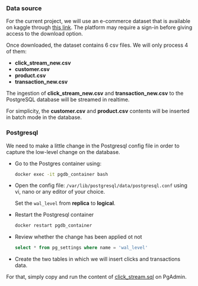 ### Data source

For the current project, we will use an e-commerce dataset that is available on kaggle through [this link](https://www.kaggle.com/datasets/latifahhukma/fashion-campus/). The platform may require a sign-in before giving access to the download option. 

Once downloaded, the dataset contains 6 csv files. We will only process 4 of them: 
- __click_stream_new.csv__
- __customer.csv__
- __product.csv__
- __transaction_new.csv__

The ingestion of __click_stream_new.csv__ and __transaction_new.csv__ to the PostgreSQL database will be streamed in realtime. 

For simplicity, the __customer.csv__ and __product.csv__ contents will be inserted in batch mode in the database. 

### Postgresql
We need to make a little change in the Postgresql config file in order to capture the low-level change on the database.

- Go to the Postgres container using:
    ```bash
    docker exec -it pgdb_container bash
    ```

- Open the config file: `/var/lib/postgresql/data/postgresql.conf` using vi, nano or any editor of your choice.

    Set the `wal_level` from __replica__ to __logical__. 

- Restart the Postgresql container
    ```bash
    docker restart pgdb_container
    ```

- Review whether the change has been applied ot not
    ```sql
    select * from pg_settings where name = 'wal_level'
    ``` 

- Create the two tables in which we will insert clicks and transactions data.

For that, simply copy and run the content of [click_stream.sql](sql/click_stream.sql) on PgAdmin.
